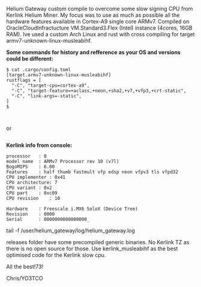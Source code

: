 Helium Gateway custom compile to overcome some slow signing CPU from Kerlink Helium Miner. My focus was to use as much as possible all the hardware features available in Cortex-A9 single core ARMv7.
Compiled on OracleCloudInfractucture VM.Standard3.Flex (Intel) instance (4cores, 16GB RAM). Ive used a custom Arch Linux and rust with cross compiling for target armv7-unknown-linux-musleabihf.

**Some commands for history and refference as your OS and versions could be different:**
```
$ cat .cargo/config.toml 
[target.armv7-unknown-linux-musleabihf]
rustflags = [
  "-C", "target-cpu=cortex-a9",
  "-C", "target-feature=+aclass,+neon,+sha2,+v7,+vfp3,+crt-static",
  "-C", "link-args=-static",
]
$
```
```cargo install cross --git https://github.com/cross-rs/cross
```
```cross build --target armv7-unknown-linux-musleabihf --release
```
or
```cross build --target armv7-unknown-linux-gnueabihf --release
```

**Kerlink info from console:**
```cat /proc/cpuinfo 
processor	: 0
model name	: ARMv7 Processor rev 10 (v7l)
BogoMIPS	: 6.00
Features	: half thumb fastmult vfp edsp neon vfpv3 tls vfpd32 
CPU implementer	: 0x41
CPU architecture: 7
CPU variant	: 0x2
CPU part	: 0xc09
CPU revision	: 10

Hardware	: Freescale i.MX6 SoloX (Device Tree)
Revision	: 0000
Serial		: 0000000000000000_
```
tail -f /user/helium_gateway/log/helium_gateway.log

releases folder have some precompiled generic binaries. No Kerlink TZ as there is no open source for those. Use kerlink_musleabihf as the best optimised code for the Kerlink slow cpu.

All the best!73!

Chris/YO3TCO

